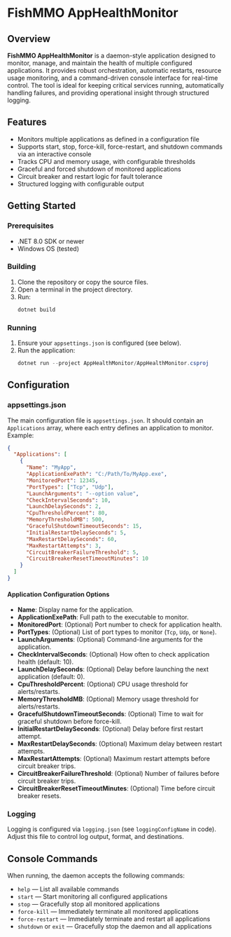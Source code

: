 # FishMMO AppHealthMonitor

## Overview

**FishMMO AppHealthMonitor** is a daemon-style application designed to monitor, manage, and maintain the health of multiple configured applications. It provides robust orchestration, automatic restarts, resource usage monitoring, and a command-driven console interface for real-time control. The tool is ideal for keeping critical services running, automatically handling failures, and providing operational insight through structured logging.

## Features

- Monitors multiple applications as defined in a configuration file
- Supports start, stop, force-kill, force-restart, and shutdown commands via an interactive console
- Tracks CPU and memory usage, with configurable thresholds
- Graceful and forced shutdown of monitored applications
- Circuit breaker and restart logic for fault tolerance
- Structured logging with configurable output

## Getting Started

### Prerequisites
- .NET 8.0 SDK or newer
- Windows OS (tested)

### Building
1. Clone the repository or copy the source files.
2. Open a terminal in the project directory.
3. Run:
   ```powershell
   dotnet build
   ```

### Running
1. Ensure your `appsettings.json` is configured (see below).
2. Run the application:
   ```powershell
   dotnet run --project AppHealthMonitor/AppHealthMonitor.csproj
   ```

## Configuration

### appsettings.json

The main configuration file is `appsettings.json`. It should contain an `Applications` array, where each entry defines an application to monitor. Example:

```json
{
  "Applications": [
    {
      "Name": "MyApp",
      "ApplicationExePath": "C:/Path/To/MyApp.exe",
      "MonitoredPort": 12345,
      "PortTypes": ["Tcp", "Udp"],
      "LaunchArguments": "--option value",
      "CheckIntervalSeconds": 10,
      "LaunchDelaySeconds": 2,
      "CpuThresholdPercent": 80,
      "MemoryThresholdMB": 500,
      "GracefulShutdownTimeoutSeconds": 15,
      "InitialRestartDelaySeconds": 5,
      "MaxRestartDelaySeconds": 60,
      "MaxRestartAttempts": 3,
      "CircuitBreakerFailureThreshold": 5,
      "CircuitBreakerResetTimeoutMinutes": 10
    }
  ]
}
```

#### Application Configuration Options
- **Name**: Display name for the application.
- **ApplicationExePath**: Full path to the executable to monitor.
- **MonitoredPort**: (Optional) Port number to check for application health.
- **PortTypes**: (Optional) List of port types to monitor (`Tcp`, `Udp`, or `None`).
- **LaunchArguments**: (Optional) Command-line arguments for the application.
- **CheckIntervalSeconds**: (Optional) How often to check application health (default: 10).
- **LaunchDelaySeconds**: (Optional) Delay before launching the next application (default: 0).
- **CpuThresholdPercent**: (Optional) CPU usage threshold for alerts/restarts.
- **MemoryThresholdMB**: (Optional) Memory usage threshold for alerts/restarts.
- **GracefulShutdownTimeoutSeconds**: (Optional) Time to wait for graceful shutdown before force-kill.
- **InitialRestartDelaySeconds**: (Optional) Delay before first restart attempt.
- **MaxRestartDelaySeconds**: (Optional) Maximum delay between restart attempts.
- **MaxRestartAttempts**: (Optional) Maximum restart attempts before circuit breaker trips.
- **CircuitBreakerFailureThreshold**: (Optional) Number of failures before circuit breaker trips.
- **CircuitBreakerResetTimeoutMinutes**: (Optional) Time before circuit breaker resets.

### Logging

Logging is configured via `logging.json` (see `loggingConfigName` in code). Adjust this file to control log output, format, and destinations.

## Console Commands

When running, the daemon accepts the following commands:

- `help` — List all available commands
- `start` — Start monitoring all configured applications
- `stop` — Gracefully stop all monitored applications
- `force-kill` — Immediately terminate all monitored applications
- `force-restart` — Immediately terminate and restart all applications
- `shutdown` or `exit` — Gracefully stop the daemon and all applications